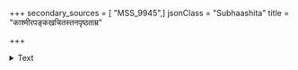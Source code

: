 +++
secondary_sources = [ "MSS_9945",]
jsonClass = "Subhaashita"
title = "काश्मीरपङ्कखचितस्तनपृष्ठताम्र"

+++

<details><summary>Text</summary>

काश्मीरपङ्कखचितस्तनपृष्ठताम्र- पट्टावकीर्णदयितार्द्रनखाक्षराली।  
एणीदृशः कुसुमचापनरेन्द्रदत्त- तारुण्यशासनमिव प्रकटीकरोति॥
</details>
